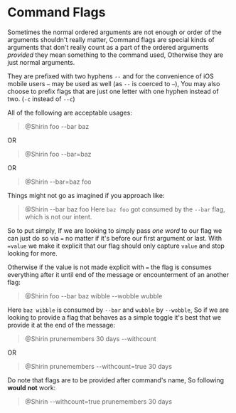 # Command Flags

Sometimes the normal ordered arguments are not enough or order of the arguments shouldn't really matter, Command flags are special kinds of arguments that don't really count as a part of the ordered arguments *provided* they mean something to the command used, Otherwise they are just normal arguments.

They are prefixed with two hyphens `--` and for the convenience of iOS mobile users `—` may be used as well (as `--` is coerced to `—`), You may also choose to prefix flags that are just one letter with one hyphen instead of two. (`-c` instead of `--c`)

All of the following are acceptable usages:
> @Shirin foo --bar baz

OR
> @Shirin foo --bar=baz

OR
> @Shirin --bar=baz foo

Things might not go as imagined if you approach like:
> @Shirin --bar baz foo
Here `baz foo` got consumed by the `--bar` flag, which is not our intent.

So to put simply, If we are looking to simply pass *one word* to our flag we can just do so via `=` no matter if it's before our first argument or last. With `=value` we make it explicit that our flag should only capture `value` and stop looking for more.

Otherwise if the value is not made explicit with `=` the flag is consumes everything after it until end of the message or encounterment of an another flag:
> @Shirin foo --bar baz wibble --wobble wubble

Here `baz wibble` is consumed by `--bar` and `wubble` by `--wobble`, So if we are looking to provide a flag that behaves as a simple toggle it's best that we provide it at the end of the message:
> @Shirin prunemembers 30 days --withcount

OR
> @Shirin prunemembers --withcount=true 30 days

Do note that flags are to be provided after command's name, So following **would not** work:
> @Shirin --withcount=true prunemembers 30 days